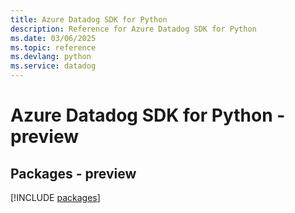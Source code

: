```yaml
---
title: Azure Datadog SDK for Python
description: Reference for Azure Datadog SDK for Python
ms.date: 03/06/2025
ms.topic: reference
ms.devlang: python
ms.service: datadog
---
```

# Azure Datadog SDK for Python - preview
## Packages - preview
[!INCLUDE [packages](datadog-index.md)]